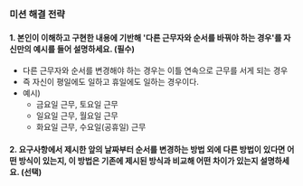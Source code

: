 ### 미션 해결 전략 
#### 1. 본인이 이해하고 구현한 내용에 기반해 '다른 근무자와 순서를 바꿔야 하는 경우'를 자신만의 예시를 들어 설명하세요. (필수)       

* 다른 근무자와 순서를 변경해야 하는 경우는 이틀 연속으로 근무를 서게 되는 경우
* 즉 자신이 평일에도 일하고 휴일에도 일하는 경우이다.
* 예시) 
  * 금요일 근무, 토요일 근무
  * 일요일 근무, 월요일 근무
  * 화요일 근무, 수요일(공휴일) 근무


#### 2. 요구사항에서 제시한 앞의 날짜부터 순서를 변경하는 방법 외에 다른 방법이 있다면 어떤 방식이 있는지, 이 방법은 기존에 제시된 방식과 비교해 어떤 차이가 있는지 설명하세요. (선택)
